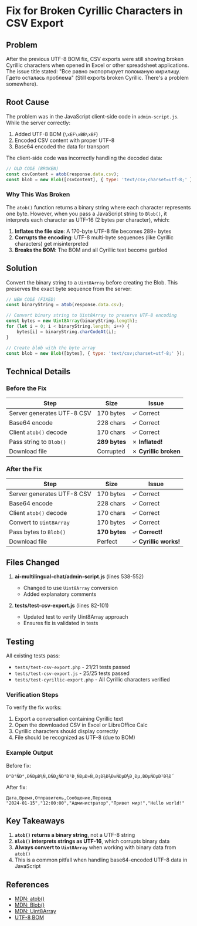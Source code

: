 # Fix for Broken Cyrillic Characters in CSV Export

## Problem

After the previous UTF-8 BOM fix, CSV exports were still showing broken Cyrillic characters when opened in Excel or other spreadsheet applications. The issue title stated: "Все равно экспортирует поломаную кирилицу. Гдето осталась проблема" (Still exports broken Cyrillic. There's a problem somewhere).

## Root Cause

The problem was in the JavaScript client-side code in `admin-script.js`. While the server correctly:
1. Added UTF-8 BOM (`\xEF\xBB\xBF`)
2. Encoded CSV content with proper UTF-8
3. Base64 encoded the data for transport

The client-side code was incorrectly handling the decoded data:

```javascript
// OLD CODE (BROKEN)
const csvContent = atob(response.data.csv);
const blob = new Blob([csvContent], { type: 'text/csv;charset=utf-8;' });
```

### Why This Was Broken

The `atob()` function returns a binary string where each character represents one byte. However, when you pass a JavaScript string to `Blob()`, it interprets each character as UTF-16 (2 bytes per character), which:

1. **Inflates the file size**: A 170-byte UTF-8 file becomes 289+ bytes
2. **Corrupts the encoding**: UTF-8 multi-byte sequences (like Cyrillic characters) get misinterpreted
3. **Breaks the BOM**: The BOM and all Cyrillic text become garbled

## Solution

Convert the binary string to a `Uint8Array` before creating the Blob. This preserves the exact byte sequence from the server:

```javascript
// NEW CODE (FIXED)
const binaryString = atob(response.data.csv);

// Convert binary string to Uint8Array to preserve UTF-8 encoding
const bytes = new Uint8Array(binaryString.length);
for (let i = 0; i < binaryString.length; i++) {
    bytes[i] = binaryString.charCodeAt(i);
}

// Create blob with the byte array
const blob = new Blob([bytes], { type: 'text/csv;charset=utf-8;' });
```

## Technical Details

### Before the Fix

| Step | Size | Issue |
|------|------|-------|
| Server generates UTF-8 CSV | 170 bytes | ✓ Correct |
| Base64 encode | 228 chars | ✓ Correct |
| Client `atob()` decode | 170 chars | ✓ Correct |
| Pass string to `Blob()` | **289 bytes** | ✗ **Inflated!** |
| Download file | Corrupted | ✗ **Cyrillic broken** |

### After the Fix

| Step | Size | Issue |
|------|------|-------|
| Server generates UTF-8 CSV | 170 bytes | ✓ Correct |
| Base64 encode | 228 chars | ✓ Correct |
| Client `atob()` decode | 170 chars | ✓ Correct |
| Convert to `Uint8Array` | 170 bytes | ✓ Correct |
| Pass bytes to `Blob()` | **170 bytes** | ✓ **Correct!** |
| Download file | Perfect | ✓ **Cyrillic works!** |

## Files Changed

1. **ai-multilingual-chat/admin-script.js** (lines 538-552)
   - Changed to use `Uint8Array` conversion
   - Added explanatory comments

2. **tests/test-csv-export.js** (lines 82-101)
   - Updated test to verify Uint8Array approach
   - Ensures fix is validated in tests

## Testing

All existing tests pass:
- `tests/test-csv-export.php` - 21/21 tests passed
- `tests/test-csv-export.js` - 25/25 tests passed
- `tests/test-cyrillic-export.php` - All Cyrillic characters verified

### Verification Steps

To verify the fix works:

1. Export a conversation containing Cyrillic text
2. Open the downloaded CSV in Excel or LibreOffice Calc
3. Cyrillic characters should display correctly
4. File should be recognized as UTF-8 (due to BOM)

### Example Output

Before fix:
```
Ð"Ð°ÑÐ°,ÐÑÐµÐ¼Ñ,ÐÑÐ¿ÑÐ°Ð²Ð¸ÑÐµÐ»Ñ,Ð¡Ð¾Ð¾Ð±ÑÐµÐ½Ð¸Ðµ,ÐÐµÑÐµÐ²Ð¾Ð´
```

After fix:
```
Дата,Время,Отправитель,Сообщение,Перевод
"2024-01-15","12:00:00","Администратор","Привет мир!","Hello world!"
```

## Key Takeaways

1. **`atob()` returns a binary string**, not a UTF-8 string
2. **`Blob()` interprets strings as UTF-16**, which corrupts binary data
3. **Always convert to `Uint8Array`** when working with binary data from `atob()`
4. This is a common pitfall when handling base64-encoded UTF-8 data in JavaScript

## References

- [MDN: atob()](https://developer.mozilla.org/en-US/docs/Web/API/atob)
- [MDN: Blob()](https://developer.mozilla.org/en-US/docs/Web/API/Blob/Blob)
- [MDN: Uint8Array](https://developer.mozilla.org/en-US/docs/Web/JavaScript/Reference/Global_Objects/Uint8Array)
- [UTF-8 BOM](https://en.wikipedia.org/wiki/Byte_order_mark#UTF-8)
